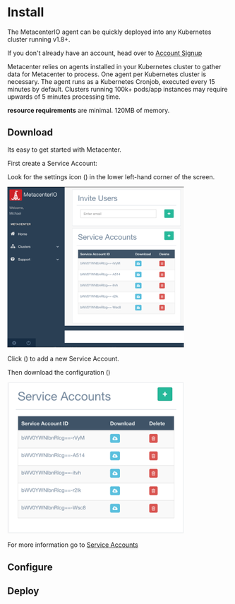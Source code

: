 # Install

The MetacenterIO agent can be quickly deployed into any Kubernetes cluster running v1.8+.

If you don't already have an account, head over to [Account Signup](https://console.metacenter.io/login#signup)


Metacenter relies on agents installed in your Kubernetes cluster to gather data for Metacenter to process.
One agent per Kubernetes cluster is necessary.
The agent runs as a Kubernetes Cronjob, executed every 15 minutes by default. 
Clusters running 100k+ pods/app instances may require upwards of 5 minutes processing time.

**resource requirements** are minimal. 120MB of memory.

## Download
Its easy to get started with Metacenter. 

First create a Service Account:

Look for the settings icon (<span class="fa fa-cog"></span>) in the lower left-hand corner of the screen. 

<img src="_media/mainpage.png" width="400">

Click (<span class="fa fa-plus"></span>) to add a new Service Account.

Then download the configuration (<span class="fa fa-cloud-download"></span>)

<img src="_media/service_account_widget.png" width="400">

For more information go to [Service Accounts](serviceaccount.md)

## Configure
## Deploy